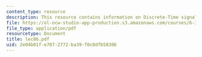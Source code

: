 ```yaml
---
content_type: resource
description: This resource contains information on Discrete-Time signal processing.
file: https://ol-ocw-studio-app-production.s3.amazonaws.com/courses/6-341-discrete-time-signal-processing-fall-2005/2e04b01fe7072772ba39f0c8dfb58306_lec06.pdf
file_type: application/pdf
resourcetype: Document
title: lec06.pdf
uid: 2e04b01f-e707-2772-ba39-f0c8dfb58306
---
```

